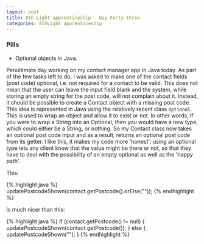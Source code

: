 ```yaml
---
layout: post
title: 8th Light apprenticeship - Day Forty-three
categories: 8thLight apprenticeship
---
```


### Pills
- Optional objects in Java.

Penultimate day working on my contact manager app in Java today. As part of the
few tasks left to do, I was asked to make one of the contact fields (post code) optional, i.e.
not required for a contact to be valid.
This does not mean that the user can leave the input field blank and the system,
while storing an empty string for the post code, will not complain about it. Instead,
it should be possible to create a Contact object with a missing post code.
This idea is represented in Java using the relatively recent class `Optional`.
This is used to wrap an object and allow it to exist or not. In other words, if
you were to wrap a String into an Optional, then you would have a new type, which could
either be a String, or nothing. So my Contact class now takes an optional post
code input and as a result, returns an optional post code from its getter.
I like this, it makes my code more 'honest': using an optional type lets any client
know that the value might be there or not, so that they have to deal with the
possibility of an empty optional as well as the 'happy path'.

This:

{% highlight java %}
  updatePostcodeShown(contact.getPostcode().orElse(""));
{% endhighlight %}

Is much nicer than this:

{% highlight java %}
  if (contact.getPostcode() != null) {
    updatePostcodeShown(contact.getPostcode());
  } else {
    updatePostcodeShown("");
  }
{% endhighlight %}
